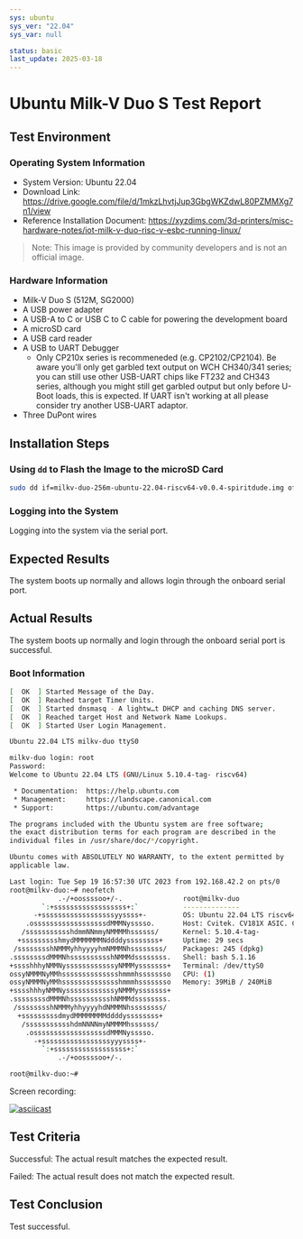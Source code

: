 ```yaml
---
sys: ubuntu
sys_ver: "22.04"
sys_var: null

status: basic
last_update: 2025-03-18
---
```


# Ubuntu Milk-V Duo S Test Report

## Test Environment

### Operating System Information

- System Version: Ubuntu 22.04
- Download Link: https://drive.google.com/file/d/1mkzLhvtjJup3GbgWKZdwL80PZMMXg7n1/view
- Reference Installation Document: https://xyzdims.com/3d-printers/misc-hardware-notes/iot-milk-v-duo-risc-v-esbc-running-linux/

> Note: This image is provided by community developers and is not an official image.

### Hardware Information

- Milk-V Duo S (512M, SG2000)
- A USB power adapter
- A USB-A to C or USB C to C cable for powering the development board
- A microSD card
- A USB card reader
- A USB to UART Debugger
    - Only CP210x series is recommeneded (e.g. CP2102/CP2104). Be aware you'll only get garbled text output on WCH CH340/341 series; you can still use other USB-UART chips like FT232 and CH343 series, although you might still get garbled output but only before U-Boot loads, this is expected. If UART isn't working at all please consider try another USB-UART adaptor.
- Three DuPont wires

## Installation Steps

### Using `dd` to Flash the Image to the microSD Card
```bash
sudo dd if=milkv-duo-256m-ubuntu-22.04-riscv64-v0.0.4-spiritdude.img of=/dev/your/device bs=1M status=progress
```

### Logging into the System

Logging into the system via the serial port.

## Expected Results

The system boots up normally and allows login through the onboard serial port.

## Actual Results

The system boots up normally and login through the onboard serial port is successful.

### Boot Information

```bash
[  OK  ] Started Message of the Day.
[  OK  ] Reached target Timer Units.
[  OK  ] Started dnsmasq - A lightw…t DHCP and caching DNS server.
[  OK  ] Reached target Host and Network Name Lookups.
[  OK  ] Started User Login Management.

Ubuntu 22.04 LTS milkv-duo ttyS0

milkv-duo login: root
Password:
Welcome to Ubuntu 22.04 LTS (GNU/Linux 5.10.4-tag- riscv64)

 * Documentation:  https://help.ubuntu.com
 * Management:     https://landscape.canonical.com
 * Support:        https://ubuntu.com/advantage

The programs included with the Ubuntu system are free software;
the exact distribution terms for each program are described in the
individual files in /usr/share/doc/*/copyright.

Ubuntu comes with ABSOLUTELY NO WARRANTY, to the extent permitted by
applicable law.

Last login: Tue Sep 19 16:57:30 UTC 2023 from 192.168.42.2 on pts/0
root@milkv-duo:~# neofetch
            .-/+oossssoo+/-.               root@milkv-duo
        `:+ssssssssssssssssss+:`           --------------
      -+ssssssssssssssssssyyssss+-         OS: Ubuntu 22.04 LTS riscv64
    .ossssssssssssssssssdMMMNysssso.       Host: Cvitek. CV181X ASIC. C906.
   /ssssssssssshdmmNNmmyNMMMMhssssss/      Kernel: 5.10.4-tag-
  +ssssssssshmydMMMMMMMNddddyssssssss+     Uptime: 29 secs
 /sssssssshNMMMyhhyyyyhmNMMMNhssssssss/    Packages: 245 (dpkg)
.ssssssssdMMMNhsssssssssshNMMMdssssssss.   Shell: bash 5.1.16
+sssshhhyNMMNyssssssssssssyNMMMysssssss+   Terminal: /dev/ttyS0
ossyNMMMNyMMhsssssssssssssshmmmhssssssso   CPU: (1)
ossyNMMMNyMMhsssssssssssssshmmmhssssssso   Memory: 39MiB / 240MiB
+sssshhhyNMMNyssssssssssssyNMMMysssssss+
.ssssssssdMMMNhsssssssssshNMMMdssssssss.
 /sssssssshNMMMyhhyyyyhdNMMMNhssssssss/
  +sssssssssdmydMMMMMMMMddddyssssssss+
   /ssssssssssshdmNNNNmyNMMMMhssssss/
    .ossssssssssssssssssdMMMNysssso.
      -+sssssssssssssssssyyyssss+-
        `:+ssssssssssssssssss+:`
            .-/+oossssoo+/-.

root@milkv-duo:~#
```
Screen recording:

[![asciicast](https://asciinema.org/a/ureP4abokF0DE8AIFQjcdB073.svg)](https://asciinema.org/a/ureP4abokF0DE8AIFQjcdB073)


## Test Criteria

Successful: The actual result matches the expected result.

Failed: The actual result does not match the expected result.

## Test Conclusion

Test successful.
